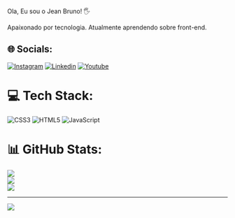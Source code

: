 Ola, Eu sou o Jean Bruno! 🖐️

Apaixonado por tecnologia. Atualmente aprendendo sobre front-end.

## 🌐 Socials:
[![Instagram](https://img.shields.io/badge/Instagram-%23E4405F.svg?logo=Instagram&logoColor=white)](https://instagram.com/jeaanbruno/)
[![Linkedin](https://img.shields.io/badge/LinkedIn-%230077B5.svg?style=for-the-badge&logo=linkedin&logoColor=white)](https://www.linkedin.com/in/jean-bruno-gomes-/)
[![Youtube](https://img.shields.io/badge/YouTube-%23FF0000.svg?logo=YouTube&logoColor=white)](https://youtube.com/channel/UCd9eV0AvTu8Q7uacsraQY6w) 


# 💻 Tech Stack:
![CSS3](https://img.shields.io/badge/css3-%231572B6.svg?style=for-the-badge&logo=css3&logoColor=white) ![HTML5](https://img.shields.io/badge/html5-%23E34F26.svg?style=for-the-badge&logo=html5&logoColor=white) ![JavaScript](https://img.shields.io/badge/javascript-%23323330.svg?style=for-the-badge&logo=javascript&logoColor=%23F7DF1E)
# 📊 GitHub Stats:
![](https://github-readme-stats.vercel.app/api?username=Jeaanb&theme=dark&hide_border=false&include_all_commits=false&count_private=false)<br/>
![](https://github-readme-streak-stats.herokuapp.com/?user=Jeaanb&theme=dark&hide_border=false)<br/>
![](https://github-readme-stats.vercel.app/api/top-langs/?username=Jeaanb&theme=dark&hide_border=false&include_all_commits=false&count_private=false&layout=compact)

---
[![](https://visitcount.itsvg.in/api?id=Jeaanb&icon=0&color=0)](https://visitcount.itsvg.in)

<!-- Proudly created with GPRM ( https://gprm.itsvg.in ) -->
